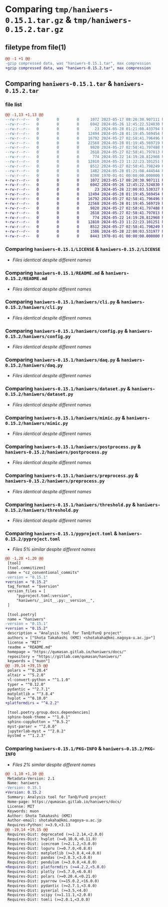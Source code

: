 # Comparing `tmp/haniwers-0.15.1.tar.gz` & `tmp/haniwers-0.15.2.tar.gz`

## filetype from file(1)

```diff
@@ -1 +1 @@
-gzip compressed data, was "haniwers-0.15.1.tar", max compression
+gzip compressed data, was "haniwers-0.15.2.tar", max compression
```

## Comparing `haniwers-0.15.1.tar` & `haniwers-0.15.2.tar`

### file list

```diff
@@ -1,13 +1,13 @@
--rw-r--r--   0        0        0     1072 2023-05-17 08:20:30.907111 haniwers-0.15.1/LICENSE
--rw-r--r--   0        0        0     6942 2024-05-26 12:45:22.524830 haniwers-0.15.1/README.md
--rw-r--r--   0        0        0       23 2024-05-28 01:21:08.433794 haniwers-0.15.1/haniwers/__init__.py
--rw-r--r--   0        0        0    12494 2024-05-28 01:19:45.569454 haniwers-0.15.1/haniwers/cli.py
--rw-r--r--   0        0        0    16792 2024-05-27 02:58:41.796496 haniwers-0.15.1/haniwers/config.py
--rw-r--r--   0        0        0    22568 2024-05-28 01:19:45.569719 haniwers-0.15.1/haniwers/daq.py
--rw-r--r--   0        0        0     9820 2024-05-27 02:58:41.797488 haniwers-0.15.1/haniwers/dataset.py
--rw-r--r--   0        0        0     2618 2024-05-27 02:58:41.797813 haniwers-0.15.1/haniwers/mimic.py
--rw-r--r--   0        0        0      774 2024-05-22 14:19:28.812968 haniwers-0.15.1/haniwers/postprocess.py
--rw-r--r--   0        0        0    12810 2024-05-23 11:22:23.101251 haniwers-0.15.1/haniwers/preprocess.py
--rw-r--r--   0        0        0     8512 2024-05-27 02:58:41.798249 haniwers-0.15.1/haniwers/threshold.py
--rw-r--r--   0        0        0     1482 2024-05-28 01:21:08.444544 haniwers-0.15.1/pyproject.toml
--rw-r--r--   0        0        0     8398 1970-01-01 00:00:00.000000 haniwers-0.15.1/PKG-INFO
+-rw-r--r--   0        0        0     1072 2023-05-17 08:20:30.907111 haniwers-0.15.2/LICENSE
+-rw-r--r--   0        0        0     6942 2024-05-26 12:45:22.524830 haniwers-0.15.2/README.md
+-rw-r--r--   0        0        0       23 2024-05-28 22:00:03.530327 haniwers-0.15.2/haniwers/__init__.py
+-rw-r--r--   0        0        0    12494 2024-05-28 01:19:45.569454 haniwers-0.15.2/haniwers/cli.py
+-rw-r--r--   0        0        0    16792 2024-05-27 02:58:41.796496 haniwers-0.15.2/haniwers/config.py
+-rw-r--r--   0        0        0    22568 2024-05-28 01:19:45.569719 haniwers-0.15.2/haniwers/daq.py
+-rw-r--r--   0        0        0     9820 2024-05-27 02:58:41.797488 haniwers-0.15.2/haniwers/dataset.py
+-rw-r--r--   0        0        0     2618 2024-05-27 02:58:41.797813 haniwers-0.15.2/haniwers/mimic.py
+-rw-r--r--   0        0        0      774 2024-05-22 14:19:28.812968 haniwers-0.15.2/haniwers/postprocess.py
+-rw-r--r--   0        0        0    12810 2024-05-23 11:22:23.101251 haniwers-0.15.2/haniwers/preprocess.py
+-rw-r--r--   0        0        0     8512 2024-05-27 02:58:41.798249 haniwers-0.15.2/haniwers/threshold.py
+-rw-r--r--   0        0        0     1506 2024-05-28 22:00:03.531977 haniwers-0.15.2/pyproject.toml
+-rw-r--r--   0        0        0     8443 1970-01-01 00:00:00.000000 haniwers-0.15.2/PKG-INFO
```

### Comparing `haniwers-0.15.1/LICENSE` & `haniwers-0.15.2/LICENSE`

 * *Files identical despite different names*

### Comparing `haniwers-0.15.1/README.md` & `haniwers-0.15.2/README.md`

 * *Files identical despite different names*

### Comparing `haniwers-0.15.1/haniwers/cli.py` & `haniwers-0.15.2/haniwers/cli.py`

 * *Files identical despite different names*

### Comparing `haniwers-0.15.1/haniwers/config.py` & `haniwers-0.15.2/haniwers/config.py`

 * *Files identical despite different names*

### Comparing `haniwers-0.15.1/haniwers/daq.py` & `haniwers-0.15.2/haniwers/daq.py`

 * *Files identical despite different names*

### Comparing `haniwers-0.15.1/haniwers/dataset.py` & `haniwers-0.15.2/haniwers/dataset.py`

 * *Files identical despite different names*

### Comparing `haniwers-0.15.1/haniwers/mimic.py` & `haniwers-0.15.2/haniwers/mimic.py`

 * *Files identical despite different names*

### Comparing `haniwers-0.15.1/haniwers/postprocess.py` & `haniwers-0.15.2/haniwers/postprocess.py`

 * *Files identical despite different names*

### Comparing `haniwers-0.15.1/haniwers/preprocess.py` & `haniwers-0.15.2/haniwers/preprocess.py`

 * *Files identical despite different names*

### Comparing `haniwers-0.15.1/haniwers/threshold.py` & `haniwers-0.15.2/haniwers/threshold.py`

 * *Files identical despite different names*

### Comparing `haniwers-0.15.1/pyproject.toml` & `haniwers-0.15.2/pyproject.toml`

 * *Files 5% similar despite different names*

```diff
@@ -1,20 +1,20 @@
 [tool]
 [tool.commitizen]
 name = "cz_conventional_commits"
-version = "0.15.1"
+version = "0.15.2"
 tag_format = "$version"
 version_files = [
     "pyproject.toml:version",
     "haniwers/__init__.py:__version__",
 ]
 
 [tool.poetry]
 name = "haniwers"
-version = "0.15.1"
+version = "0.15.2"
 description = "Analysis tool for TanQ/FunQ project"
 authors = ["Shota Takahashi (KMI) <shotakaha@kmi.nagoya-u.ac.jp>"]
 license = "MIT"
 readme = "README.md"
 homepage = "https://qumasan.gitlab.io/haniwers/docs/"
 repository = "https://gitlab.com/qumasan/haniwers/"
 keywords = ["muon"]
@@ -39,14 +39,15 @@
 polars = "^0.20.4"
 altair = "^5.2.0"
 vl-convert-python = "^1.1.0"
 typer = "^0.12.0"
 pydantic = "^2.7.1"
 matplotlib = "^3.8.4"
 hvplot = "^0.10.0"
+platformdirs = "^4.2.2"
 
 [tool.poetry.group.docs.dependencies]
 sphinx-book-theme = "^1.0.1"
 sphinx-copybutton = "^0.5.2"
 myst-parser = "^2.0.0"
 jupyterlab-myst = "^2.0.2"
 mystmd = "^1.2.3"
```

### Comparing `haniwers-0.15.1/PKG-INFO` & `haniwers-0.15.2/PKG-INFO`

 * *Files 2% similar despite different names*

```diff
@@ -1,10 +1,10 @@
 Metadata-Version: 2.1
 Name: haniwers
-Version: 0.15.1
+Version: 0.15.2
 Summary: Analysis tool for TanQ/FunQ project
 Home-page: https://qumasan.gitlab.io/haniwers/docs/
 License: MIT
 Keywords: muon
 Author: Shota Takahashi (KMI)
 Author-email: shotakaha@kmi.nagoya-u.ac.jp
 Requires-Python: >=3.9,<3.13
@@ -19,14 +19,15 @@
 Requires-Dist: deprecated (>=1.2.14,<2.0.0)
 Requires-Dist: hvplot (>=0.10.0,<0.11.0)
 Requires-Dist: icecream (>=2.1.2,<3.0.0)
 Requires-Dist: loguru (>=0.7.0,<0.8.0)
 Requires-Dist: matplotlib (>=3.8.4,<4.0.0)
 Requires-Dist: pandas (>=2.0.3,<3.0.0)
 Requires-Dist: pendulum (>=3.0.0,<4.0.0)
+Requires-Dist: platformdirs (>=4.2.2,<5.0.0)
 Requires-Dist: plotly (>=5.7.0,<6.0.0)
 Requires-Dist: polars (>=0.20.4,<0.21.0)
 Requires-Dist: pyarrow (>=15.0.2,<16.0.0)
 Requires-Dist: pydantic (>=2.7.1,<3.0.0)
 Requires-Dist: pyserial (>=3.5,<4.0)
 Requires-Dist: scipy (>=1.11.1,<2.0.0)
 Requires-Dist: tomli (>=2.0.1,<3.0.0)
```

